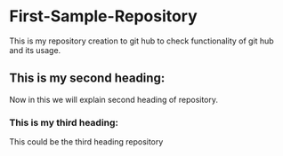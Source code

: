 # First-Sample-Repository
This is my repository creation to git hub to check functionality of git hub and its usage.
## This is my second heading:
Now in this we will explain second heading of repository.
### This is my third heading:
This could be the third heading repository
